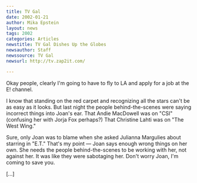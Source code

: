```yaml
---
title: TV Gal
date: 2002-01-21
author: Mika Epstein
layout: news
tags: 2002
categories: Articles
newstitle: TV Gal Dishes Up the Globes  
newsauthor: Staff  
newssource: TV Gal  
newsurl: http://tv.zap2it.com/  

---
```


Okay people, clearly I'm going to have to fly to LA and apply for a job at the E! channel.

I know that standing on the red carpet and recognizing all the stars can't be as easy as it looks. But last night the people behind-the-scenes were saying incorrect things into Joan's ear. That Andie MacDowell was on "CSI" (confusing her with Jorja Fox perhaps?) That Christine Lahti was on "The West Wing."

Sure, only Joan was to blame when she asked Julianna Margulies about starring in "E.T." That's my point &#8212; Joan says enough wrong things on her own. She needs the people behind-the-scenes to be working with her, not against her. It was like they were sabotaging her. Don't worry Joan, I'm coming to save you.

[...]

